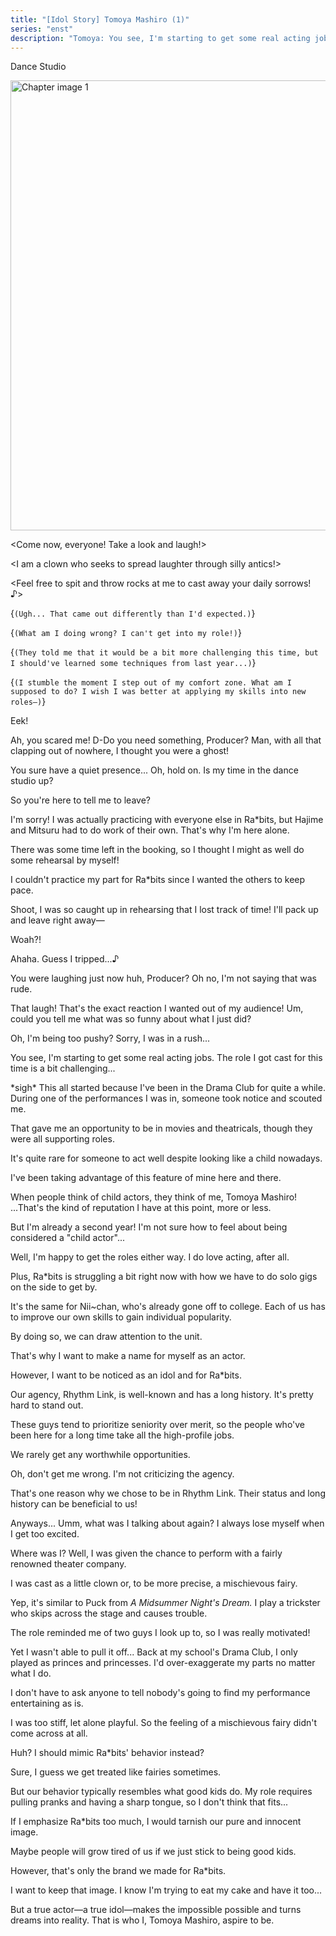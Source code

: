 ```yaml
---
title: "[Idol Story] Tomoya Mashiro (1)"
series: "enst"
description: "Tomoya: You see, I'm starting to get some real acting jobs. The role I got cast for this time is a bit challenging…"
---
```


<Season s="Spring"/>

<Location>Dance Studio</Location>

<Image src="/img/tl/idol_story/tomoya/2/1/1.jpg" alt="Chapter image 1" layout="responsive" width="1560" height="720" quality="100" />

<Bubble character="Tomoya">

&lt;Come now, everyone! Take a look and laugh!&gt;

&lt;I am a clown who seeks to spread laughter through silly antics!&gt;

&lt;Feel free to spit and throw rocks at me to cast away your daily <span className="hold">sorrows! ♪&gt;</span>

<Thought>{`(Ugh... That came out differently than I'd expected.)`}</Thought>

<Thought>{`(What am I doing wrong? I can't get into my role!)`}</Thought>

<Thought>{`(They told me that it would be a bit more challenging this time, but I should've learned some techniques from last year...)`}</Thought>

<Thought>{`(I stumble the moment I step out of my comfort zone. What am I supposed to do? I wish I was better at applying my skills into new roles—)`}</Thought>

Eek!

Ah, you scared me! D-Do you need something, Producer? Man, with all that clapping out of nowhere, I thought you were a ghost!

You sure have a quiet presence... Oh, hold on. Is my time in the dance studio up?

So you're here to tell me to leave?

I'm sorry! I was actually practicing with everyone else in Ra<span className="noCase">\*</span>bits, but Hajime and Mitsuru had to do work of their own. That's why I'm here alone.

There was some time left in the booking, so I thought I might as well do some rehearsal by myself!

I couldn't practice my part for Ra<span className="noCase">\*</span>bits since I wanted the others to keep pace.

Shoot, I was so caught up in rehearsing that I lost track of time! I'll pack up and leave right <span className="hold">away—</span>

Woah?!

Ahaha. Guess I <span className="hold">tripped...♪</span>

You were laughing just now huh, Producer? Oh no, I'm not saying that was rude.

That laugh! That's the exact reaction I wanted out of my audience! Um, could you tell me what was so funny about what I just did?

Oh, I'm being too pushy? Sorry, I was in a rush...

You see, I'm starting to get some real acting jobs. The role I got cast for this time is a bit challenging...

<Action>\*sigh\* This all started because I've been in the Drama Club for quite a while. During one of the performances I was in, someone took notice and scouted me.</Action>

That gave me an opportunity to be in movies and theatricals, though they were all supporting roles.

It's quite rare for someone to act well despite looking like a child nowadays.

I've been taking advantage of this feature of mine here and there.

When people think of child actors, they think of me, Tomoya Mashiro! ...That's the kind of reputation I have at this point, more or less.

But I'm already a second year! I'm not sure how to feel about being considered a "child actor"...

Well, I'm happy to get the roles either way. I do love acting, after all.

Plus, Ra<span className="noCase">\*</span>bits is struggling a bit right now with how we have to do solo gigs on the side to get by.

It's the same for Nii\~chan, who's already gone off to college. Each of us has to improve our own skills to gain individual popularity.

By doing so, we can draw attention to the unit.

That's why I want to make a name for myself as an actor.

However, I want to be noticed as an idol and for Ra<span className="noCase">\*</span>bits.

Our agency, Rhythm Link, is well-known and has a long history. It's pretty hard to stand out.

These guys tend to prioritize seniority over merit, so the people who've been here for a long time take all the high-profile jobs.

We rarely get any worthwhile opportunities.

Oh, don't get me wrong. I'm not criticizing the agency.

That's one reason why we chose to be in Rhythm Link. Their status and long history can be beneficial to us!

Anyways... Umm, what was I talking about again? I always lose myself when I get too excited.

Where was I? Well, I was given the chance to perform with a fairly renowned theater company.

I was cast as a little clown or, to be more precise, a mischievous fairy.

Yep, it's similar to Puck from _A Midsummer Night's Dream._ I play a trickster who skips across the stage and causes trouble.

The role reminded me of two guys I look up to, so I was really motivated!

Yet I wasn't able to pull it off... Back at my school's Drama Club, I only played as princes and princesses. I'd over-exaggerate my parts no matter what I do.

I don't have to ask anyone to tell nobody's going to find my performance entertaining as is.

I was too stiff, let alone playful. So the feeling of a mischievous fairy didn't come across at all.

Huh? I should mimic Ra<span className="noCase">\*</span>bits' behavior instead?

Sure, I guess we get treated like fairies sometimes.

But our behavior typically resembles what good kids do. My role requires pulling pranks and having a sharp tongue, so I don't think that fits...

If I emphasize Ra<span className="noCase">\*</span>bits too much, I would tarnish our pure and innocent image.

Maybe people will grow tired of us if we just stick to being good kids.

However, that's only the brand we made for Ra<span className="noCase">\*</span>bits.

I want to keep that image. I know I'm trying to eat my cake and have it too...

But a true actor—a true idol—makes the impossible possible and turns dreams into reality. That is who I, Tomoya Mashiro, aspire to be.

</Bubble>

<Credits tl="[Ren](https://tomoya.moe)" tlc="convex#3340" qc="[Meru](https://twitter.com/merulatte), [Sheep](https://twitter.com/Czar_Ramzy)" />
